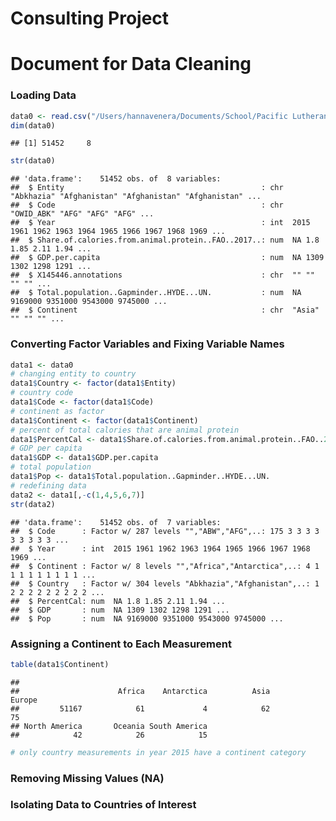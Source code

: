 Consulting Project
================

# Document for Data Cleaning

### Loading Data

``` r
data0 <- read.csv("/Users/hannavenera/Documents/School/Pacific Lutheran University/Classes/Classes 2020-2021/Spring 2021/STAT 348/Consulting Project/share-of-calories-from-animal-protein-vs-gdp-per-capita.csv", header = TRUE)
dim(data0)
```

    ## [1] 51452     8

``` r
str(data0)
```

    ## 'data.frame':    51452 obs. of  8 variables:
    ##  $ Entity                                            : chr  "Abkhazia" "Afghanistan" "Afghanistan" "Afghanistan" ...
    ##  $ Code                                              : chr  "OWID_ABK" "AFG" "AFG" "AFG" ...
    ##  $ Year                                              : int  2015 1961 1962 1963 1964 1965 1966 1967 1968 1969 ...
    ##  $ Share.of.calories.from.animal.protein..FAO..2017..: num  NA 1.8 1.85 2.11 1.94 ...
    ##  $ GDP.per.capita                                    : num  NA 1309 1302 1298 1291 ...
    ##  $ X145446.annotations                               : chr  "" "" "" "" ...
    ##  $ Total.population..Gapminder..HYDE...UN.           : num  NA 9169000 9351000 9543000 9745000 ...
    ##  $ Continent                                         : chr  "Asia" "" "" "" ...

### Converting Factor Variables and Fixing Variable Names

``` r
data1 <- data0
# changing entity to country
data1$Country <- factor(data1$Entity)
# country code
data1$Code <- factor(data1$Code)
# continent as factor
data1$Continent <- factor(data1$Continent)
# percent of total calories that are animal protein
data1$PercentCal <- data1$Share.of.calories.from.animal.protein..FAO..2017..
# GDP per capita
data1$GDP <- data1$GDP.per.capita
# total population
data1$Pop <- data1$Total.population..Gapminder..HYDE...UN.
# redefining data
data2 <- data1[,-c(1,4,5,6,7)]
str(data2)
```

    ## 'data.frame':    51452 obs. of  7 variables:
    ##  $ Code      : Factor w/ 287 levels "","ABW","AFG",..: 175 3 3 3 3 3 3 3 3 3 ...
    ##  $ Year      : int  2015 1961 1962 1963 1964 1965 1966 1967 1968 1969 ...
    ##  $ Continent : Factor w/ 8 levels "","Africa","Antarctica",..: 4 1 1 1 1 1 1 1 1 1 ...
    ##  $ Country   : Factor w/ 304 levels "Abkhazia","Afghanistan",..: 1 2 2 2 2 2 2 2 2 2 ...
    ##  $ PercentCal: num  NA 1.8 1.85 2.11 1.94 ...
    ##  $ GDP       : num  NA 1309 1302 1298 1291 ...
    ##  $ Pop       : num  NA 9169000 9351000 9543000 9745000 ...

### Assigning a Continent to Each Measurement

``` r
table(data1$Continent)
```

    ## 
    ##                      Africa    Antarctica          Asia        Europe 
    ##         51167            61             4            62            75 
    ## North America       Oceania South America 
    ##            42            26            15

``` r
# only country measurements in year 2015 have a continent category
```

### Removing Missing Values (NA)

### Isolating Data to Countries of Interest
